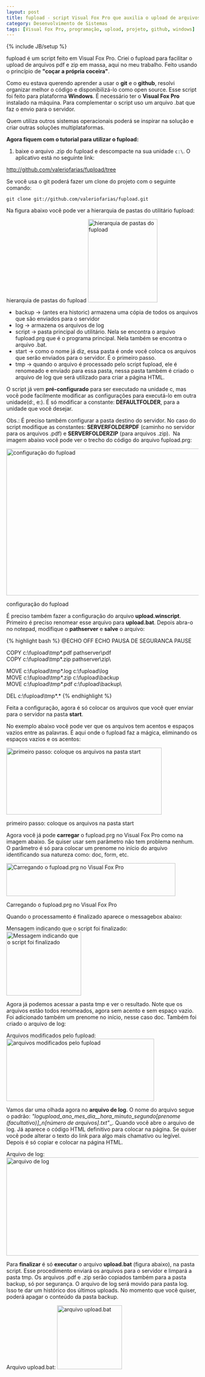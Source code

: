 ```yaml
---
layout: post
title: fupload - script Visual Fox Pro que auxilia o upload de arquivos
category: Desenvolvimento de Sistemas
tags: [Visual Fox Pro, programação, upload, projeto, github, windows]
---
```


{% include JB/setup %}

fupload é um script feito em Visual Fox Pro. Criei o fupload para facilitar o upload de arquivos pdf e zip em massa, aqui no meu trabalho. Feito usando o princípio de __"coçar a própria coceira"__.

Como eu estava querendo aprender a usar o __git__ e o __github__, resolvi organizar melhor o código e disponibilizá-lo como open source. Esse script foi feito para plataforma __Windows__. É necessário ter o __Visual Fox Pro__ instalado na máquina. Para complementar o script uso um arquivo .bat que faz o envio para o servidor.

Quem utiliza outros sistemas operacionais poderá se inspirar na solução e criar outras soluções multiplataformas.

__Agora fiquem com o tutorial para utilizar o fupload:__

1. baixe o arquivo .zip do fupload e descompacte na sua unidade `c:\`. O aplicativo está no seguinte link:

<a href="http://github.com/valeriofarias/fupload/tree">http://github.com/valeriofarias/fupload/tree</a>

Se você usa o git poderá fazer um clone do projeto com o seguinte comando:

`git clone git://github.com/valeriofarias/fupload.git`

Na figura abaixo você pode ver a hierarquia de pastas do utilitário fupload:
<a href="http://i716.photobucket.com/albums/ww163/valeriofarias/01pastas.jpg" target="_blank"></a>


hierarquia de pastas do fupload
<a><img title="hierarquia de pastas do fupload" src="http://i716.photobucket.com/albums/ww163/valeriofarias/01pastas.jpg" alt="hierarquia de pastas do fupload" width="182" height="218" /></a>



- backup -&gt; (antes era historic) armazena uma cópia de todos os arquivos que são enviados para o servidor
- log -&gt; armazena os arquivos de log
- script -&gt; pasta principal do utilitário. Nela se encontra o arquivo fupload.prg que é o programa principal. Nela também se encontra o arquivo .bat.
- start -&gt; como o nome já diz, essa pasta é onde você coloca os arquivos que serão enviados para o servidor. É o primeiro passo.
- tmp -&gt; quando o arquivo é processado pelo script fupload, ele é renomeado e enviado para essa pasta, nessa pasta também é criado o arquivo de log que será utilizado para criar a página HTML.

O script já vem __pré-configurado__ para ser executado na unidade c, mas você pode facilmente modificar as configurações para executá-lo em outra unidade(d:\, e:\). É só modificar a constante: __DEFAULTFOLDER__, para a unidade que você desejar.

Obs.: É preciso também configurar a pasta destino do servidor. No caso do script modifique as constantes: __SERVERFOLDERPDF__ (caminho no servidor para os arquivos .pdf) e __SERVERFOLDERZIP__ (para arquivos .zip).  Na imagem abaixo você pode ver o trecho do código do arquivo fupload.prg:

<img title="configuração do fupload" src="http://i716.photobucket.com/albums/ww163/valeriofarias/02configuracao.jpg  " alt="configuração do fupload" width="518" height="384" /> 

configuração do fupload

É preciso também fazer a configuração do arquivo __upload.winscript__. Primeiro é preciso renomear esse arquivo para __upload.bat__. Depois abra-o no notepad, modifique o __pathserver__ e __salve__ o arquivo:


{% highlight bash %}
@ECHO OFF
ECHO PAUSA DE SEGURANCA
PAUSE

COPY c:\fupload\tmp\*.pdf pathserver\pdf\
COPY c:\fupload\tmp\*.zip pathserver\zip\

MOVE c:\fupload\tmp\*.log c:\fupload\log\
MOVE c:\fupload\tmp\*.zip c:\fupload\backup\
MOVE c:\fupload\tmp\*.pdf c:\fupload\backup\

DEL c:\fupload\tmp\*.*
{% endhighlight %}

Feita a configuração, agora é só colocar os arquivos que você quer enviar para o servidor na pasta __start__.

No exemplo abaixo você pode ver que os arquivos tem acentos e espaços vazios entre as palavras. É aqui onde o fupload faz a mágica, eliminando os espaços vazios e os acentos:

<img title="aquivos que serão enviados para o servidor" src="http://i716.photobucket.com/albums/ww163/valeriofarias/03pastastart.jpg" alt="primeiro passo: coloque os arquivos na pasta start" width="407" height="175" /> 

primeiro passo: coloque os arquivos na pasta start

Agora você já pode __carregar__ o fupload.prg no Visual Fox Pro como na imagem abaixo. Se quiser usar sem parâmetro não tem problema nenhum. O parâmetro é só para colocar um prenome no início do arquivo identificando sua natureza como: doc, form, etc.

<a href="http://i716.photobucket.com/albums/ww163/valeriofarias/04execucao.jpg" target="_blank">
</a>

<img title="carregando o fupload.prg no Visual Fox Pro" src="http://i716.photobucket.com/albums/ww163/valeriofarias/04execucao.jpg" alt="Carregando o fupload.prg no Visual Fox Pro" width="443" height="86" /> 

Carregando o fupload.prg no Visual Fox Pro

Quando o processamento é finalizado aparece o messagebox abaixo:

Mensagem indicando que o script foi finalizado:
<img title="Messagem indicando que o script foi finalizado" src="http://i716.photobucket.com/albums/ww163/valeriofarias/05fim.jpg" alt="Messagem indicando que o script foi finalizado" width="196" height="167" />


Agora já podemos acessar a pasta tmp e ver o resultado. Note que os arquivos estão todos renomeados, agora sem acento e sem espaço vazio. Foi adicionado também um prenome no início, nesse caso doc. Também foi criado o arquivo de log:

Arquivos modificados pelo fupload:
<img title="arquivos modificados pelo fupload" src="http://i716.photobucket.com/albums/ww163/valeriofarias/06arquivosmodificados-1.jpg  " alt="arquivos modificados pelo fupload" width="387" height="163" />

Vamos dar uma olhada agora no __arquivo de log__. O nome do arquivo segue o padrão: __"logupload_ano_mes_dia__hora_minuto_segundo_\[prenome (facultativo)\]_n\[número de arquivos\].txt"__. Quando você abre o arquivo de log. Já aparece o código HTML definitivo para colocar na página. Se quiser você pode alterar o texto do link para algo mais chamativo ou legível. Depois é só copiar e colocar na página HTML.

Arquivo de log:
<img title="arquivo de log" src="http://i716.photobucket.com/albums/ww163/valeriofarias/07arquivolog-1.jpg  " alt="arquivo de log" width="739" height="257" />

Para __finalizar__ é só __executar__ o arquivo __upload.bat__ (figura abaixo), na pasta script. Esse procedimento enviará os arquivos para o servidor e limpará a pasta tmp. Os arquivos .pdf e .zip serão copiados também para a pasta backup, só por segurança. O arquivo de log será movido para pasta log. Isso te dar um histórico dos últimos uploads. No momento que você quiser, poderá apagar o conteúdo da pasta backup.
<a href="http://i716.photobucket.com/albums/ww163/valeriofarias/08uploadbat-2.jpg" target="_blank"></a>

Arquivo upload.bat:
<a><img title="arquivo upload.bat" src="http://i716.photobucket.com/albums/ww163/valeriofarias/08uploadbat-2.jpg" alt="arquivo upload.bat" width="170" height="167" /></a>
